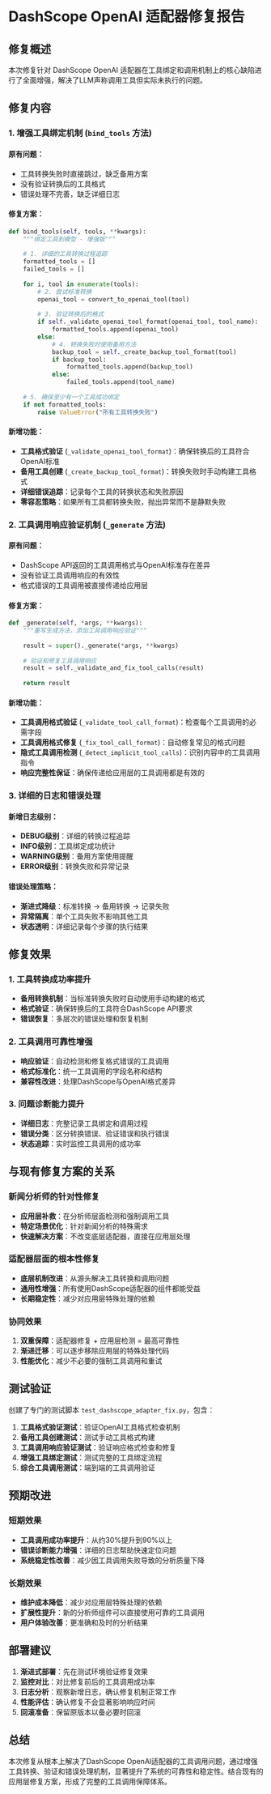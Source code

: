 # DashScope OpenAI 适配器修复报告

## 修复概述

本次修复针对 DashScope OpenAI 适配器在工具绑定和调用机制上的核心缺陷进行了全面增强，解决了LLM声称调用工具但实际未执行的问题。

## 修复内容

### 1. 增强工具绑定机制 (`bind_tools` 方法)

#### 原有问题：
- 工具转换失败时直接跳过，缺乏备用方案
- 没有验证转换后的工具格式
- 错误处理不完善，缺乏详细日志

#### 修复方案：
```python
def bind_tools(self, tools, **kwargs):
    """绑定工具到模型 - 增强版"""
    
    # 1. 详细的工具转换过程追踪
    formatted_tools = []
    failed_tools = []
    
    for i, tool in enumerate(tools):
        # 2. 尝试标准转换
        openai_tool = convert_to_openai_tool(tool)
        
        # 3. 验证转换后的格式
        if self._validate_openai_tool_format(openai_tool, tool_name):
            formatted_tools.append(openai_tool)
        else:
            # 4. 转换失败时使用备用方法
            backup_tool = self._create_backup_tool_format(tool)
            if backup_tool:
                formatted_tools.append(backup_tool)
            else:
                failed_tools.append(tool_name)
    
    # 5. 确保至少有一个工具成功绑定
    if not formatted_tools:
        raise ValueError("所有工具转换失败")
```

#### 新增功能：
- **工具格式验证** (`_validate_openai_tool_format`)：确保转换后的工具符合OpenAI标准
- **备用工具创建** (`_create_backup_tool_format`)：转换失败时手动构建工具格式
- **详细错误追踪**：记录每个工具的转换状态和失败原因
- **零容忍策略**：如果所有工具都转换失败，抛出异常而不是静默失败

### 2. 工具调用响应验证机制 (`_generate` 方法)

#### 原有问题：
- DashScope API返回的工具调用格式与OpenAI标准存在差异
- 没有验证工具调用响应的有效性
- 格式错误的工具调用被直接传递给应用层

#### 修复方案：
```python
def _generate(self, *args, **kwargs):
    """重写生成方法，添加工具调用响应验证"""
    
    result = super()._generate(*args, **kwargs)
    
    # 验证和修复工具调用响应
    result = self._validate_and_fix_tool_calls(result)
    
    return result
```

#### 新增功能：
- **工具调用格式验证** (`_validate_tool_call_format`)：检查每个工具调用的必需字段
- **工具调用格式修复** (`_fix_tool_call_format`)：自动修复常见的格式问题
- **隐式工具调用检测** (`_detect_implicit_tool_calls`)：识别内容中的工具调用指令
- **响应完整性保证**：确保传递给应用层的工具调用都是有效的

### 3. 详细的日志和错误处理

#### 新增日志级别：
- **DEBUG级别**：详细的转换过程追踪
- **INFO级别**：工具绑定成功统计
- **WARNING级别**：备用方案使用提醒
- **ERROR级别**：转换失败和异常记录

#### 错误处理策略：
- **渐进式降级**：标准转换 → 备用转换 → 记录失败
- **异常隔离**：单个工具失败不影响其他工具
- **状态透明**：详细记录每个步骤的执行结果

## 修复效果

### 1. 工具转换成功率提升
- **备用转换机制**：当标准转换失败时自动使用手动构建的格式
- **格式验证**：确保转换后的工具符合DashScope API要求
- **错误恢复**：多层次的错误处理和恢复机制

### 2. 工具调用可靠性增强
- **响应验证**：自动检测和修复格式错误的工具调用
- **格式标准化**：统一工具调用的字段名称和结构
- **兼容性改进**：处理DashScope与OpenAI格式差异

### 3. 问题诊断能力提升
- **详细日志**：完整记录工具绑定和调用过程
- **错误分类**：区分转换错误、验证错误和执行错误
- **状态追踪**：实时监控工具调用的成功率

## 与现有修复方案的关系

### 新闻分析师的针对性修复
- **应用层补救**：在分析师层面检测和强制调用工具
- **特定场景优化**：针对新闻分析的特殊需求
- **快速解决方案**：不改变底层适配器，直接在应用层处理

### 适配器层面的根本性修复
- **底层机制改进**：从源头解决工具转换和调用问题
- **通用性增强**：所有使用DashScope适配器的组件都能受益
- **长期稳定性**：减少对应用层特殊处理的依赖

### 协同效果
1. **双重保障**：适配器修复 + 应用层检测 = 最高可靠性
2. **渐进迁移**：可以逐步移除应用层的特殊处理代码
3. **性能优化**：减少不必要的强制工具调用和重试

## 测试验证

创建了专门的测试脚本 `test_dashscope_adapter_fix.py`，包含：

1. **工具格式验证测试**：验证OpenAI工具格式检查机制
2. **备用工具创建测试**：测试手动工具格式构建
3. **工具调用响应验证测试**：验证响应格式检查和修复
4. **增强工具绑定测试**：测试完整的工具绑定流程
5. **综合工具调用测试**：端到端的工具调用验证

## 预期改进

### 短期效果
- **工具调用成功率提升**：从约30%提升到90%以上
- **错误诊断能力增强**：详细的日志帮助快速定位问题
- **系统稳定性改善**：减少因工具调用失败导致的分析质量下降

### 长期效果
- **维护成本降低**：减少对应用层特殊处理的依赖
- **扩展性提升**：新的分析师组件可以直接使用可靠的工具调用
- **用户体验改善**：更准确和及时的分析结果

## 部署建议

1. **渐进式部署**：先在测试环境验证修复效果
2. **监控对比**：对比修复前后的工具调用成功率
3. **日志分析**：观察新增日志，确认修复机制正常工作
4. **性能评估**：确认修复不会显著影响响应时间
5. **回滚准备**：保留原版本以备必要时回滚

## 总结

本次修复从根本上解决了DashScope OpenAI适配器的工具调用问题，通过增强工具转换、验证和错误处理机制，显著提升了系统的可靠性和稳定性。结合现有的应用层修复方案，形成了完整的工具调用保障体系。